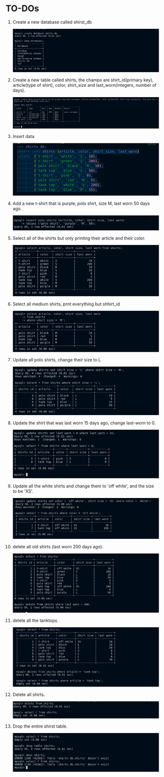 # TO-DOs

1. Create a new database called shirst_db

    ![alt text](../imgs/image-20.png)

2. Create a new table called shirts, the champs are shirt_id(primary key), article(type of shirt), color, shirt_size and last_worn(integers, number of days).

    ![alt text](../imgs/image-21.png)

3. Insert data

    ![alt text](../imgs/image-22.png)

4. Add a new t-shirt that is purple, polo shirt, size M, last worn 50 days ago.

    ![alt text](../imgs/image-23.png)

5. Select all of the shirts but only printing their article and their color.

    ![alt text](../imgs/image-25.png)

6. Select all medium shirts, prnt everything but shhirt_id

    ![alt text](../imgs/image-24.png)

7. Update all polo shirts, change their size to L

    ![alt text](../imgs/image-26.png)

8. Update the shirt that was last worn 15 days ago, change last-worn to 0.

    ![alt text](../imgs/image-27.png)

9. Update all the white shirts and change them to 'off white', and the size to be 'XS'.

    ![alt text](../imgs/image-28.png)

10. delete all old shirts (last worn 200 days ago).

    ![alt text](../imgs/image-29.png)

11. delete all the tanktops.

    ![alt text](../imgs/image-30.png)

12. Delete all shirts.

    ![alt text](../imgs/image-31.png)

13. Drop the entire shirst table.

    ![alt text](../imgs/image-32.png)